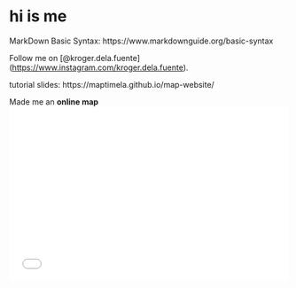 <h1>hi is me</h1>

<p>MarkDown Basic Syntax: https://www.markdownguide.org/basic-syntax<br>

Follow me on [@kroger.dela.fuente] (https://www.instagram.com/kroger.dela.fuente).
 
<p>tutorial slides:  https://maptimela.github.io/map-website/<br>

<p>Made me an <strong>online map</strong><br>
<iframe width="100%" height="315" src="qgis2web_2019_09_19-20_08_40_894345/index.html" frameborder="0" allowfullscreen=""></iframe>
